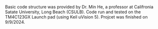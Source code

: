 Basic code structure was provided by Dr. Min He, a professor at Califronia Satate University, Long Beach (CSULB).
Code run and tested on the TM4C123GX Launch pad (using Keil uVision 5).
Projcet was finished on 9/9/2024.
